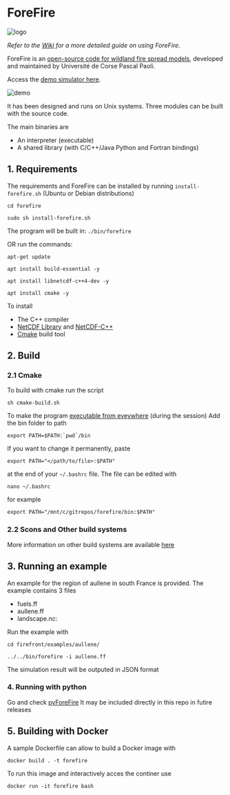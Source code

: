 # ForeFire

![logo](./doc/images/forefire.jpg)

_Refer to the [Wiki](https://github.com/forefireAPI/firefront/wiki) for a more detailed guide on using ForeFire._

ForeFire is an [open-source code for wildland fire spread models](https://www.researchgate.net/publication/278769168_ForeFire_open-source_code_for_wildland_fire_spread_models), developed and maintained by Université de Corse Pascal Paoli.

Access the [demo simulator here](http://forefire.univ-corse.fr/sim/dev/).

![demo](./doc/images/sim-forefire.jpg)


It has been designed and runs on Unix systems. Three modules can be built with the source code.

The main binaries are  
  - An interpreter (executable)
  - A shared library (with C/C++/Java Python and Fortran bindings)

## 1. Requirements

The requirements and ForeFire can be installed by running `install-forefire.sh` (Ubuntu or Debian distributions)

```
cd forefire

sudo sh install-forefire.sh
```

The program will be built in: `./bin/forefire`

OR run the commands:

```
apt-get update

apt install build-essential -y

apt install libnetcdf-c++4-dev -y

apt install cmake -y
```

To install
- The C++ compiler
- [NetCDF Library](https://www.unidata.ucar.edu/software/netcdf/) and [NetCDF-C++ ](https://www.unidata.ucar.edu/downloads/netcdf/netcdf-cxx/index.jsp)
- [Cmake](https://cmake.org/) build tool

## 2. Build

### 2.1 Cmake

To build with cmake run the script
```
sh cmake-build.sh
```

To make the program [executable from eveywhere](https://unix.stackexchange.com/questions/3809/how-can-i-make-a-program-executable-from-everywhere) (during the session) Add the bin folder to path
```
export PATH=$PATH:`pwd`/bin
```
If you want to change it permanently, paste
```
export PATH="</path/to/file>:$PATH"

```
at the end of your `~/.bashrc` file. The file can be edited with
```
nano ~/.bashrc
```
for example
```
export PATH="/mnt/c/gitrepos/forefire/bin:$PATH"
```


### 2.2 Scons and Other build systems
More information on other build systems are available [here](./doc/buildSystems/readme.MD)

## 3. Running an example

An example for the region of aullene in south France is provided. The example contains 3 files
- fuels.ff
- aullene.ff
- landscape.nc:

Run the example with

```
cd firefront/examples/aullene/

../../bin/forefire -i aullene.ff
```
The simulation result will be outputed in JSON format


### 4. Running with python
Go and check [pyForeFire](https://github.com/forefireAPI/pyForeFire)
It may be included directly in this repo in futire releases

## 5. Building with Docker
A sample Dockerfile can allow to build a Docker image with
```
docker build . -t forefire
```

To run this image and interactively acces the continer use
```
docker run -it forefire bash
```
